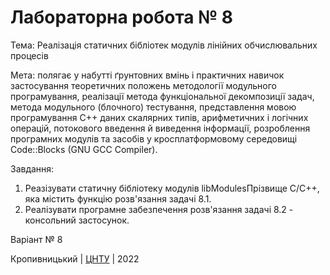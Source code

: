 ﻿# Лабораторна робота № 8

Тема: Реалізація статичних бібліотек модулів
лінійних обчислювальних процесів

Мета: полягає у набутті ґрунтовних вмінь і практичних
навичок застосування теоретичних положень методології модульного
програмування, реалізації метода функціональної декомпозиції
задач, метода модульного (блочного) тестування, представлення
мовою програмування C++ даних скалярних типів, арифметичних і
логічних операцій, потокового введення й виведення інформації,
розроблення програмних модулів та засобів у кросплатформовому
середовищі Code::Blocks (GNU GCC Compiler).

Завдання:
1. Реазізувати статичну бібліотеку модулів libModulesПрізвище
C/C++, яка містить функцію розв'язання задачі 8.1.
2. Реалізувати програмне забезпечення розв'язання задачі 8.2 -
консольний застосунок.

Варіант № 8


Кропивницький | <a href="http://www.kntu.kr.ua/">ЦНТУ</a> | 2022
